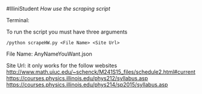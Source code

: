 #IlliniStudent
<em>How use the scraping script</em>

Terminal:

To run the script you must have three arguments
```
/python scrapeHW.py <File Name> <Site Url>
```
File Name: AnyNameYouWant.json

Site Url: it only works for the follow websites
http://www.math.uiuc.edu/~schenck/M241S15_files/schedule2.html#current
https://courses.physics.illinois.edu/phys212/syllabus.asp
https://courses.physics.illinois.edu/phys214/sp2015/syllabus.asp

